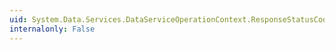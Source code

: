```yaml
---
uid: System.Data.Services.DataServiceOperationContext.ResponseStatusCode
internalonly: False
---
```

